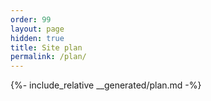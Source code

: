 ```yaml
---
order: 99
layout: page
hidden: true
title: Site plan
permalink: /plan/
---
```


{%- include_relative __generated/plan.md -%}
